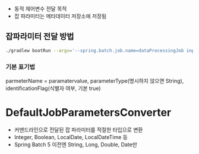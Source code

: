 - 동적 제어변수 전달 목적
- 잡 파라미터는 메타데이터 저장소에 저장됨
## 잡파라미터 전달 방법
```bash
./gradlew bootRun --args='--spring.batch.job.name=dataProcessingJob inputFilePath=/data/input/users.csv,java.lang.String'
```
### 기본 표기법
parmeterName = paramatervalue, parameterType(명시하지 않으면 String), identificationFlag(식별자 여부, 기본 true)

# DefaultJobParametersConverter
- 커맨드라인으로 전달된 잡 파라미터를 적절한 타입으로 변환
- Integer, Boolean, LocalDate, LocalDateTime 등
- Spring Batch 5 이전엔 String, Long, Double, Date만

